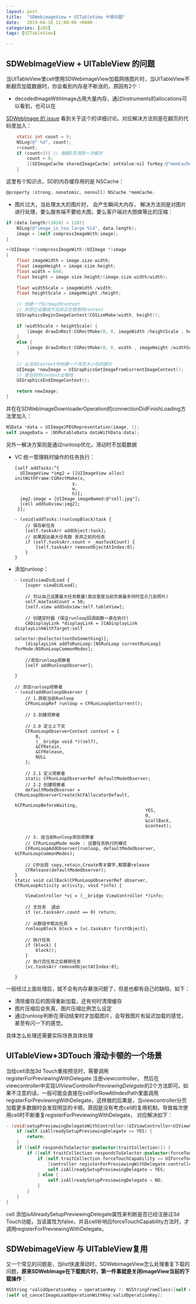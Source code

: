 ```yaml
---
layout: post
title:  "SDWebimageView + UITableView 卡顿问题"
date:   2019-04-16 12:00:00 +0800--
categories: [iOS]
tags: [UITableView]  

---
```


## SDWebImageView + UITableView 的问题

当UITableView里cell使用SDWebimageView加载网络图片时，当UITableView不断翻页加载数据时，你会看到内存是不断涨的，原因有2个：

* decodedImageWithImage占用大量内存，通过Instruments的allocations可以看到，也可以在

[SDWebImage 的 issue](https://github.com/SDWebImage/SDWebImage/issues/538) 看到关于这个的详细讨论。对应解决方法则是在翻页的代码里加入：

```objective-c
	static int count = 0;
    NSLog(@" %d", count);
    ++count;
    if (count>3){ // 每翻2页清除一次缓存
        count = 0;
        [[SDImageCache sharedImageCache] setValue:nil forKey:@"memCache"];
    }
```

这里有个知识点，SD的内存缓存用的是 NSCache：

```objective-c
@property (strong, nonatomic, nonnull) NSCache *memCache;
```

* 图片过大，当处理太大的图片时， 会产生瞬间大内存， 解决方法则是对图片进行处理，要么服务端不要给大图，要么客户端对大图做等比的压缩：

```objective-c
if (data.length/(1024) > 128){
	NSLog(@"image_is_too_large %ld", data.length);
	image = [self compressImageWith:image];
}
```

```objective-c
+(UIImage *)compressImageWith:(UIImage *)image
{
    float imageWidth = image.size.width;
    float imageHeight = image.size.height;
    float width = 640;
    float height = image.size.height/(image.size.width/width);
    
    float widthScale = imageWidth /width;
    float heightScale = imageHeight /height;
    
    // 创建一个bitmap的context
    // 并把它设置成为当前正在使用的context
    UIGraphicsBeginImageContext(CGSizeMake(width, height));
    
    if (widthScale > heightScale) {
        [image drawInRect:CGRectMake(0, 0, imageWidth /heightScale , height)];
    }
    else {
        [image drawInRect:CGRectMake(0, 0, width , imageHeight /widthScale)];
    }
    
    // 从当前context中创建一个改变大小后的图片
    UIImage *newImage = UIGraphicsGetImageFromCurrentImageContext();
    // 使当前的context出堆栈
    UIGraphicsEndImageContext();
    
    return newImage;
}
```

并在在SDWebImageDownloaderOperation的connectionDidFinishLoading方法里加入：

```objective-c
NSData *data = UIImageJPEGRepresentation(image, 1);
self.imageData = [NSMutableData dataWithData:data];
```

另外一解决方案则是通过runloop优化，滑动时不加载数据

* VC 统一管理耗时操作的任务执行：

  ```
  [self addTasks:^{
    UIImageView *img2 = [[UIImageView alloc] initWithFrame:CGRectMake(x,
                        y,
                        w,
                        h)];
    img2.image = [UIImage imageNamed:@"cell.jpg"];
    [cell addSubview:img2];
   }];
  ```

  ```
  - (void)addTasks:(runloopBlock)task {
      // 保存新任务
      [self.tasksArr addObject:task];
      // 如果超出最大任务数 丢弃之前的任务
      if (self.tasksArr.count > _maxTaskCount) {
          [self.tasksArr removeObjectAtIndex:0];
      }
  }
  ```

* 添加runloop：

  ```
  - (void)viewDidLoad {
      [super viewDidLoad];
      
      // 可以自己设置最大任务数量(我这里是当前页面最多同时显示几张照片)
      self.maxTaskCount = 50;
      [self.view addSubview:self.tableView];
      
      // 创建定时器 (保证runloop回调函数一直在执行)
      CADisplayLink *displayLink = [CADisplayLink displayLinkWithTarget:self
  																	selector:@selector(notDoSomething)];
      [displayLink addToRunLoop:[NSRunLoop currentRunLoop] forMode:NSRunLoopCommonModes];
  
      //添加runloop观察者
      [self addRunloopObserver];
  
  }
  ```

  ```
  // 添加runloop观察者
  - (void)addRunloopObserver {
      // 1.获取当前Runloop
      CFRunLoopRef runloop = CFRunLoopGetCurrent();
      
      // 2.创建观察者
      
      // 2.0 定义上下文
      CFRunLoopObserverContext context = {
          0,
          (__bridge void *)(self),
          &CFRetain,
          &CFRelease,
          NULL
      };
      
      // 2.1 定义观察者
      static CFRunLoopObserverRef defaultModeObserver;
      // 2.2 创建观察者
      defaultModeObserver = CFRunLoopObserverCreate(kCFAllocatorDefault,
                                                    kCFRunLoopBeforeWaiting,
                                                    YES,
                                                    0,
                                                    &callBack, 
                                                    &context);
     
      // 3. 给当前Runloop添加观察者
      // CFRunLoopMode mode : 设置任务执行的模式
      CFRunLoopAddObserver(runloop, defaultModeObserver, kCFRunLoopCommonModes);
      
      // C中出现 copy,retain,Create等关键字,都需要release
      CFRelease(defaultModeObserver);
  }
  static void callBack(CFRunLoopObserverRef observer, CFRunLoopActivity activity, void *info) {
      
      ViewController *vc = (__bridge ViewController *)info;
      
      // 无任务  退出
      if (vc.tasksArr.count == 0) return;
      
      // 从数组中取出任务
      runloopBlock block = [vc.tasksArr firstObject];
      
      // 执行任务
      if (block) {
          block();
      }
      // 执行完任务之后移除任务
      [vc.tasksArr removeObjectAtIndex:0];
      
  }
  ```

一般经过上面处理后，就不会有内存暴涨问题了，但是也都有自己的缺陷，如下：

* 清除缓存后的图得重新加载，还有何时清理缓存
* 图片压缩后会失真，图片压缩比例怎么设定
* 通过runloop判断在滑动结束时才加载图片，会导致图片有延迟加载的感觉，甚至有闪一下的感觉，

具体怎么处理还需要实际场景具体处理

## UITableView+3DTouch 滑动卡顿的一个场景

当给cell添加3d Touch重按预览时，需要调用 registerForPreviewingWithDelegate 注册viewcontroller， 然后在 viewcontroller中实现*UIViewControllerPreviewingDelegate*的2个方法即可。如果不注意的话，一般可能会直接在cellForRowAtIndexPath里面调用 registerForPreviewingWithDelegate，这样做的后果是，当viewcontroller分页加载更多数据时会发现明显的卡顿。原因是没有考虑cell的复用机制，导致每次使用cell时不断重复registerForPreviewingWithDelegate， 对应解决如下：

```objective-c
- (void)setupPreviewingDelegateWithController:(UIViewController<UIViewControllerPreviewingDelegate> *)controller {
    if (self.isAllreadySetupPreviewingDelegate == YES) {
        return;
    }
    if ([self respondsToSelector:@selector(traitCollection)]) {
        if ([self.traitCollection respondsToSelector:@selector(forceTouchCapability)]) {
            if (self.traitCollection.forceTouchCapability == UIForceTouchCapabilityAvailable) {
                [controller registerForPreviewingWithDelegate:controller sourceView:self];
                self.isAllreadySetupPreviewingDelegate = YES;
            } else {
                self.isAllreadySetupPreviewingDelegate = NO;
            }
        }
    }
}
```

cell 添加isAllreadySetupPreviewingDelegate属性来判断是否已经注册过3d Touch功能，当该属性为false，并且cell补响应forceTouchCapability方法时，才调用registerForPreviewingWithDelegate。

## SDWebimageView 与 UITableView复用

又一个常见的问题是，当list快速滑动时，SDWebimageView怎么处理重复下载的问题，**原来SDWebImage在下载图片时，第一件事就是关闭imageView当前的下载操作**：

```objective-c
NSString *validOperationKey = operationKey ?: NSStringFromClass([self class]);
[self sd_cancelImageLoadOperationWithKey:validOperationKey];
```

